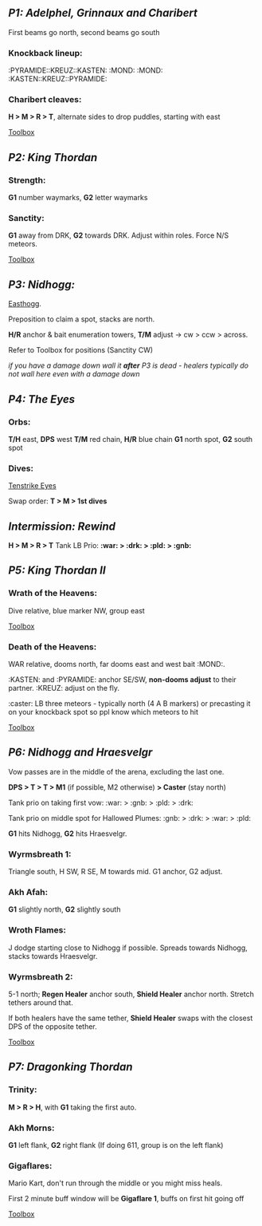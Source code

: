 ## ***P1: Adelphel, Grinnaux and Charibert***
First beams go north, second beams go south

### Knockback lineup:
:PYRAMIDE::KREUZ::KASTEN:
:MOND:      :MOND:
:KASTEN::KREUZ::PYRAMIDE:

### Charibert cleaves: 
**H > M > R > T**, alternate sides to drop puddles, starting with east

[Toolbox](<https://ff14.toolboxgaming.space/?id=802461081524561&preview=1>)

## ***P2: King Thordan***
### Strength:
**G1** number waymarks, **G2** letter waymarks

### Sanctity:
**G1** away from DRK, **G2** towards DRK. Adjust within roles. Force N/S meteors.

[Toolbox](<https://ff14.toolboxgaming.space/?id=454690614288171&preview=1>)

## ***P3: Nidhogg:***
[Easthogg](<https://ff14.toolboxgaming.space/?id=275680911422861&preview=1>). 

Preposition to claim a spot, stacks are north. 

**H/R** anchor & bait enumeration towers, **T/M** adjust -> cw > ccw > across. 

Refer to Toolbox for positions (Sanctity CW)



*if you have a damage down wall it **after** P3 is dead - healers typically do not wall here even with a damage down* 

## ***P4: The Eyes***
### Orbs:
**T/H** east, **DPS** west
**T/M** red chain, **H/R** blue chain
**G1** north spot, **G2** south spot

### Dives:
[Tenstrike Eyes](<https://ff14.toolboxgaming.space/?id=934765675448561&preview=1>)

Swap order: **T > M > 1st dives**

## ***Intermission: Rewind***
**H > M > R > T**
Tank LB Prio: **:war: > :drk: > :pld: > :gnb:**

## ***P5: King Thordan II***
### Wrath of the Heavens: 
Dive relative, blue marker NW, group east

[Toolbox](<https://ff14.toolboxgaming.space/?id=143466228734561&preview=1>)

### Death of the Heavens: 
WAR relative, dooms north, far dooms east and west bait :MOND:.

:KASTEN: and :PYRAMIDE: anchor SE/SW, **non-dooms adjust** to their partner. :KREUZ: adjust on the fly.

:caster: LB three meteors - typically north (4 A B markers) or precasting it on your knockback spot so ppl know which meteors to hit

[Toolbox](<https://ff14.toolboxgaming.space/?id=655564591965561&preview=1>)

## ***P6: Nidhogg and Hraesvelgr***
Vow passes are in the middle of the arena, excluding the last one. 

**DPS > T > T > M1** (if possible, M2 otherwise) **> Caster** (stay north)

Tank prio on taking first vow: :war: > :gnb: > :pld: > :drk:

Tank prio on middle spot for Hallowed Plumes: :gnb: > :drk: > :war: > :pld:

**G1** hits Nidhogg, **G2** hits Hraesvelgr.

### Wyrmsbreath 1:
Triangle south, H SW, R SE, M towards mid. G1 anchor, G2 adjust. 

### Akh Afah: 
**G1** slightly north, **G2** slightly south

### Wroth Flames:
J dodge starting close to Nidhogg if possible. Spreads towards Nidhogg, stacks towards Hraesvelgr.

### Wyrmsbreath 2:
5-1 north; **Regen Healer** anchor south, **Shield Healer** anchor north. Stretch tethers around that. 

If both healers have the same tether, **Shield Healer** swaps with the closest DPS of the opposite tether.

[Toolbox](<https://ff14.toolboxgaming.space/?id=375681351422861&preview=1>)

## ***P7: Dragonking Thordan***
### Trinity: 
**M > R > H**, with **G1** taking the first auto.

### Akh Morns: 
**G1** left flank, **G2** right flank (If doing 611, group is on the left flank)

### Gigaflares: 
Mario Kart, don't run through the middle or you might miss heals.

First 2 minute buff window will be **Gigaflare 1**, buffs on first hit going off 

[Toolbox](<https://ff14.toolboxgaming.space/?id=448767858029561&preview=1>)

